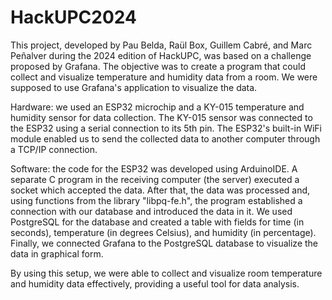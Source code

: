 # HackUPC2024
This project, developed by Pau Belda, Raül Box, Guillem Cabré, and Marc Peñalver during the 2024 edition of HackUPC, was based on a challenge proposed by Grafana. The objective was to create a program that could collect and visualize temperature and humidity data from a room. We were supposed to use Grafana's application to visualize the data.

Hardware: we used an ESP32 microchip and a KY-015 temperature and humidity sensor for data collection. The KY-015 sensor was connected to the ESP32 using a serial connection to its 5th pin. The ESP32's built-in WiFi module enabled us to send the collected data to another computer through a TCP/IP connection.

Software: the code for the ESP32 was developed using ArduinoIDE. A separate C program in the receiving computer (the server) executed a socket which accepted the data. After that, the data was processed and, using functions from the library "libpq-fe.h", the program established a connection with our database and introduced the data in it. We used PostgreSQL for the database and created a table with fields for time (in seconds), temperature (in degrees Celsius), and humidity (in percentage). Finally, we connected Grafana to the PostgreSQL database to visualize the data in graphical form.

By using this setup, we were able to collect and visualize room temperature and humidity data effectively, providing a useful tool for data analysis.
